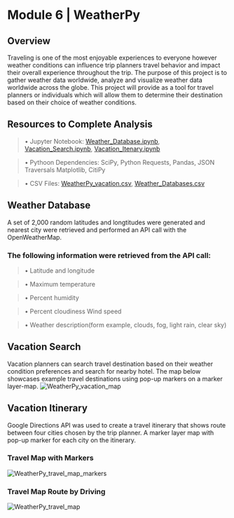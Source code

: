 # Module 6 | WeatherPy

## Overview
Traveling is one of the most enjoyable experiences to everyone however weather conditions can influence trip planners travel behavior and impact their overall experience throughout the trip. The purpose of this project is to gather weather data worldwide, analyze and visualize weather data  worldwide across the globe. This project will provide as a tool for travel planners or individuals which will allow them to determine their destination based on their choice of weather conditions.


## Resources to Complete Analysis

   >•	Jupyter Notebook: [Weather_Database.ipynb](https://github.com/rpamintuan671/World_Weather_Analysis/blob/main/Weather_Database/Weather_Database.ipynb), [Vacation_Search.ipynb](https://github.com/rpamintuan671/World_Weather_Analysis/blob/main/Vacation%20Search/Vacation_Search.ipynb),  [Vacation_Itenary.ipynb](https://github.com/rpamintuan671/World_Weather_Analysis/blob/main/Vacation_Itinerary/Vacation_Itinerary.ipynb)

   >•	Pythoon Dependencies: SciPy, Python Requests, Pandas, JSON Traversals Matplotlib, CitiPy

   >•	CSV Files: [WeatherPy_vacation.csv](https://github.com/rpamintuan671/World_Weather_Analysis/tree/main/Vacation%20Search), [Weather_Databases.csv](https://github.com/rpamintuan671/World_Weather_Analysis/blob/main/Weather_Database/WeatherPy_Database.csv)

## Weather Database
A set of 2,000 random latitudes and longtitudes were generated and nearest city were retrieved and performed an API call with the OpenWeatherMap.



### The following information were retrieved from the API call:
  >•	Latitude and longitude

  >•	Maximum temperature

  >•	Percent humidity

  >•	Percent cloudiness Wind speed

  >•	Weather description(form example, clouds, fog, light rain, clear sky)

## Vacation Search
Vacation planners can search travel destination based on their weather condition preferences and search for nearby hotel. The map below showcases example travel destinations using pop-up markers on a marker layer-map.
![WeatherPy_vacation_map](https://user-images.githubusercontent.com/106283411/182930704-4517d23e-0c20-4947-9082-c4ccb88c30ca.png)

 



## Vacation Itinerary
Google Directions API was used to create a travel itinerary that shows route between four cities chosen by the trip planner. A marker layer map with pop-up marker for each city on the itinerary.

### Travel Map with Markers
![WeatherPy_travel_map_markers](https://user-images.githubusercontent.com/106283411/182935916-90918ca8-9c1c-4731-9fb6-137d654dad09.png)




### Travel Map Route by Driving

![WeatherPy_travel_map](https://user-images.githubusercontent.com/106283411/182936279-38b7bcf1-a9f0-4f96-92b9-9363d006b16e.png)


 





